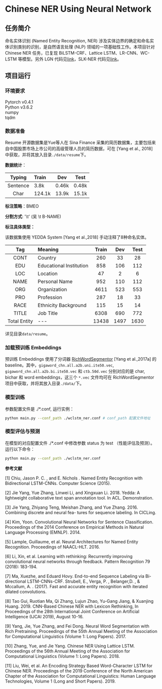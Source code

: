 # Chinese NER Using Neural Network

## 任务简介
命名实体识别 (Named Entity Recognition, NER) 涉及实体边界的确定和命名实体识别类别的识别，是自然语言处理 (NLP) 领域的一项基础性工作。本项目针对 Chinese NER 任务，已复现 BiLSTM-CRF、Lattice LSTM、LR-CNN、WC-LSTM 等模型。另外 LGN 代码见[link](https://github.com/RowitZou/LGN)，SLK-NER 代码见[link](https://github.com/zerohd4869/SLK-NER)。

## 项目运行

### 环境要求
Pytorch v0.4.1 </br>
Python v3.6.2 </br>
numpy </br>
tqdm </br>

### 数据准备

Resume 开源数据集是Yue等人在 Sina Finance 采集的简历数据集，主要包括来自中国股票市场上市公司的高级管理人员的简历数据，可在 [Yang et al., 2018] 中获取，并将其放入目录```./data/resume```下。

**数据统计**：

Typing| Train | Dev |Test
:-:|:-|:-:|:-:
Sentence  | 3.8k | 0.46k | 0.48k
Char   | 124.1k | 13.9k | 15.1k

**标注策略**：BMEO

**分割方式**: '\t' (吴 \t B-NAME)  

**标注具体类型：**

该数据集使用 YEDDA System [Yang et al.,2018] 手动注释了8种命名实体。

Tag | Meaning | Train | Dev |Test
:-:|:-|:-:|:-:|:-:
CONT | Country                  | 260 | 33  | 28
EDU  | Educational Institution  | 858 | 106 | 112
LOC  | Location                 | 47  | 2   | 6
NAME | Personal Name            | 952 | 110 | 112
ORG  | Organization             | 4611| 523 | 553
PRO  | Profession               | 287 | 18  | 33 
RACE | Ethnicity Background     | 115 | 15  | 14
TITLE| Job Title                | 6308| 690 | 772
Total Entity |---               |13438| 1497| 1630

详见目录```data/resume```。

### 加载预训练 Embeddings


预训练 Embeddings 使用了分词器 [RichWordSegmentor](https://github.com/jiesutd/RichWordSegmentor) [Yang et al.,2017a] 的 baseline。其中，```gigaword_chn.all.a2b.uni.ite50.vec```, ```gigaword_chn.all.a2b.bi.ite50.vec``` 和 ```ctb.50d.vec``` 分别对应的是 char, bichar 和 word embeddings，这三个 ```*.vec``` 文件均可在 RichWordSegmentor 项目中获取，并将其放入目录```./data/```下。


### 模型训练

参数配置文件是 ./*.conf, 运行实例： <!--, 其中 wclstm_ner.conf 为默认配置文件，配置了 WC-LSTM 模型的默认参数。同样的，lrcnn_ner.conf是 LR-CNN 的模型配置文件，lattice_ner.conf 是 Lattice LSTM 的模型配置文件，charbl_ner.conf 是基于char的 BiLSTM-CRF 基线模型配置文件， charbl_ner.conf 是基于 char 和 bichar 的 BiLSTM-CRF 模型配置文件。
使用 WC-LSTM 模型进行训练时，在配置文件 ./wclstm_ner.conf 中修改参数 status 为 train （训练），其它参数可进行对应修改（或使用其默认值），然后运行以下命令：-->
``` bash
python main.py --conf_path ./wclstm_ner.conf # conf_path 配置文件地址

```

### 模型评估与预测

在模型的对应配置文件 ./*.conf 中修改参数 status 为 test （性能评估及预测）。运行以下命令：

``` bash
python main.py --conf_path ./wclstm_ner.conf

```

<!--## 性能说明

### 实验结果
在 Resume 数据集下的结果如下表：

Models  | P | R |F1
:-|:-:|:-:|:-:|-
BiLSTM-CRF [Lample et al., 2016]            | 93.7    | 93.3    | 93.5
BiLSTM-CRF + bichar [Yang et al., 2017a]    | 93.9    | 94.1    | 94.0
CAN [Zhu et al., 2019]                     | 95.1    | 94.8    | 94.9
BERT [Devlin et al., 2019]                         | 94.2    | 95.8    | 95.0
Lattice LSTM [Yang et al., 2018]            | 94.8    | 94.1    | 94.5
LR-CNN [Gui et al., 2019]                   | **95.4**| 94.8    | 95.1 
WC-LSTM [Liu et al., 2019]                  | 95.3    | 95.2    | 95.2
LGN [Gui et al., 2019]                          | 95.3    | 95.5    | 95.4
SLK-NER [Hu et al., 2020]                  | 95.2    | **96.4** | **95.8**

<!-- 
### 结果分析
以上四个基于 char 的神经网络模型, 不仅都可以有效地捕捉上下文信息, 而且均可以避免词粒度编码时的分词错误带来的影响。
其中，加入 bichar 的 BiLSTM-CRF 模型充分利用了字粒度信息，效果略优于加 BiLSTM-CRF 传统基线模型。对于 Lattice LSTM 中文基线模型，相较于前两者，将字符级别序列信息和该序列对应的词信息同时编码供模型自动取用，加入的词信息更加丰富了语义表达，且它的门控循环单元允许模型从一个句子中选择最相关的字符和单词，进而可以取得更好的效果。这也反映了词典在字符级的中文NER任务中起着重要作用。
引入了反思机制的 LR-CNN 模型比 Lattice LSTM 等上述三个模型取得了更快更好的效果，这说明了利用反思机制解决匹配相同字符的潜在词之间的冲突的方法，可以进一步提高词典信息的有效利用。而利用 CNN 结构把句子里的所有字符以及所有字符对应所有可能的词语全部并行地进行处理，以更充分的利用 GPU 的性能，因此训练速度会比RNN快很多。
最后，WC-LSTM 效果目前最好。 -->

**参考文献**

[1] Chiu, Jason P. C. , and E. Nichols . Named Entity Recognition with Bidirectional LSTM-CNNs. Computer Science (2015).

[2] Jie Yang, Yue Zhang, Linwei Li, and Xingxuan Li. 2018. Yedda: A lightweight collaborative text span annotation tool. In ACL. Demonstration.

[3] Jie Yang, Zhiyang Teng, Meishan Zhang, and Yue Zhang. 2016. Combining discrete and neural fea- tures for sequence labeling. In CICLing.

[4] Kim, Yoon. Convolutional Neural Networks for Sentence Classification. Proceedings of the 2014 Conference on Empirical Methods in Natural Language Processing (EMNLP). 2014.

[5] Lample, Guillaume, et al. Neural Architectures for Named Entity Recognition. Proceedings of NAACL-HLT. 2016.

[6] Li, Xin, et al. Learning with rethinking: Recurrently improving convolutional neural networks through feedback. Pattern Recognition 79 (2018): 183-194.

[7] Ma, Xuezhe, and Eduard Hovy. End-to-end Sequence Labeling via Bi-directional LSTM-CNNs-CRF.
Strubell, E., Verga, P. , Belanger,D. , & Mccallum, A. . (2017). Fast and accurate entity recognition with iterated dilated convolutions.

[8] Tao Gui, Ruotian Ma, Qi Zhang, Lujun Zhao, Yu-Gang Jiang, & Xuanjing Huang. 2019. CNN-Based Chinese NER with Lexicon Rethinking, In Proceedings of the 28th International Joint Conference on Artificial Intelligence (IJCAI 2019), August 10-16.

[9] Yang, Jie, Yue Zhang, and Fei Dong. Neural Word Segmentation with Rich Pretraining. Proceedings of the 55th Annual Meeting of the Association for Computational Linguistics (Volume 1: Long Papers). 2017.

[10] Zhang, Yue, and Jie Yang. Chinese NER Using Lattice LSTM. Proceedings of the 56th Annual Meeting of the Association for Computational Linguistics (Volume 1: Long Papers). 2018.

[11] Liu, Wei, et al. An Encoding Strategy Based Word-Character LSTM for Chinese NER. Proceedings of the 2019 Conference of the North American Chapter of the Association for Computational Linguistics: Human Language Technologies, Volume 1 (Long and Short Papers). 2019.
